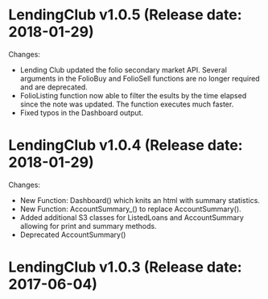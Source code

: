 LendingClub v1.0.5 (Release date: 2018-01-29)
==============

Changes:  

- Lending Club updated the folio secondary market API.  Several arguments in the FolioBuy and FolioSell 
functions are no longer required and are deprecated.
- FolioListing function now able to filter the esults by the time elapsed since the note was 
updated. The function executes much faster.
- Fixed typos in the Dashboard output.

LendingClub v1.0.4 (Release date: 2018-01-29)
==============

Changes:

- New Function: Dashboard() which knits an html with summary statistics.
- New Function: AccountSummary_() to replace AccountSummary(). 
- Added additional S3 classes for ListedLoans and AccountSummary allowing for print and summary methods.
- Deprecated AccountSummary()


LendingClub v1.0.3 (Release date: 2017-06-04)
==============